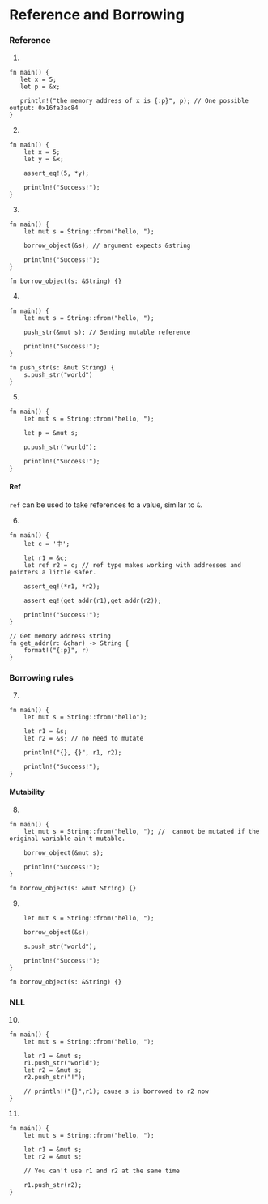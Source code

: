 # Reference and Borrowing

### Reference
1. 
```rust,editable
fn main() {
   let x = 5;
   let p = &x;

   println!("the memory address of x is {:p}", p); // One possible output: 0x16fa3ac84
}
```

2.
```rust,editable
fn main() {
    let x = 5;
    let y = &x;

    assert_eq!(5, *y);

    println!("Success!");
}
```

3. 
```rust,editable
fn main() {
    let mut s = String::from("hello, ");

    borrow_object(&s); // argument expects &string

    println!("Success!");
}

fn borrow_object(s: &String) {}
```

4.
```rust,editable
fn main() {
    let mut s = String::from("hello, ");

    push_str(&mut s); // Sending mutable reference

    println!("Success!");
}

fn push_str(s: &mut String) {
    s.push_str("world")
}
```

5.
```rust,editable
fn main() {
    let mut s = String::from("hello, ");

    let p = &mut s;
    
    p.push_str("world");

    println!("Success!");
}
```

#### Ref
`ref` can be used to take references to a value, similar to `&`.

6. 
```rust,editable
fn main() {
    let c = '中';

    let r1 = &c;
    let ref r2 = c; // ref type makes working with addresses and pointers a little safer.

    assert_eq!(*r1, *r2);
    
    assert_eq!(get_addr(r1),get_addr(r2));

    println!("Success!");
}

// Get memory address string
fn get_addr(r: &char) -> String {
    format!("{:p}", r)
}
```

### Borrowing rules
7.
```rust,editable
fn main() {
    let mut s = String::from("hello");

    let r1 = &s;
    let r2 = &s; // no need to mutate

    println!("{}, {}", r1, r2);

    println!("Success!");
}
```

#### Mutability
8.
```rust,editable
fn main() {
    let mut s = String::from("hello, "); //  cannot be mutated if the original variable ain't mutable.

    borrow_object(&mut s);

    println!("Success!");
}

fn borrow_object(s: &mut String) {}
```

9.
```rust,editable
    let mut s = String::from("hello, ");

    borrow_object(&s);
    
    s.push_str("world");

    println!("Success!");
}

fn borrow_object(s: &String) {}
```
### NLL
10. 
```rust,editable
fn main() {
    let mut s = String::from("hello, ");

    let r1 = &mut s;
    r1.push_str("world");
    let r2 = &mut s;
    r2.push_str("!");
    
    // println!("{}",r1); cause s is borrowed to r2 now
}
```

11.
```rust,editable
fn main() {
    let mut s = String::from("hello, ");

    let r1 = &mut s;
    let r2 = &mut s;

    // You can't use r1 and r2 at the same time
	
    r1.push_str(r2);
}
```
